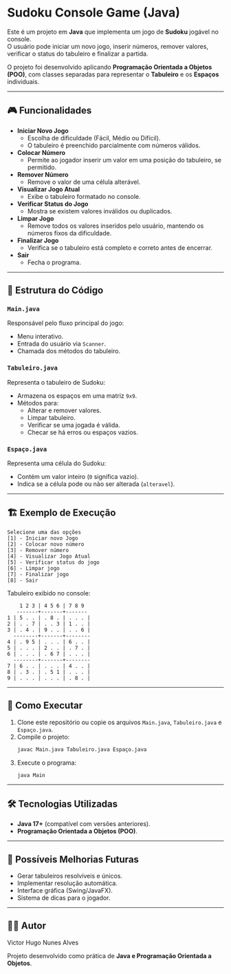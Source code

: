 # Sudoku Console Game (Java)

Este é um projeto em **Java** que implementa um jogo de **Sudoku** jogável no console.  
O usuário pode iniciar um novo jogo, inserir números, remover valores, verificar o status do tabuleiro e finalizar a partida.  

O projeto foi desenvolvido aplicando **Programação Orientada a Objetos (POO)**, com classes separadas para representar o **Tabuleiro** e os **Espaços** individuais.

---

## 🎮 Funcionalidades

- **Iniciar Novo Jogo**
  - Escolha de dificuldade (Fácil, Médio ou Difícil).
  - O tabuleiro é preenchido parcialmente com números válidos.
- **Colocar Número**
  - Permite ao jogador inserir um valor em uma posição do tabuleiro, se permitido.
- **Remover Número**
  - Remove o valor de uma célula alterável.
- **Visualizar Jogo Atual**
  - Exibe o tabuleiro formatado no console.
- **Verificar Status do Jogo**
  - Mostra se existem valores inválidos ou duplicados.
- **Limpar Jogo**
  - Remove todos os valores inseridos pelo usuário, mantendo os números fixos da dificuldade.
- **Finalizar Jogo**
  - Verifica se o tabuleiro está completo e correto antes de encerrar.
- **Sair**
  - Fecha o programa.

---

## 🧩 Estrutura do Código

### `Main.java`
Responsável pelo fluxo principal do jogo:
- Menu interativo.
- Entrada do usuário via `Scanner`.
- Chamada dos métodos do tabuleiro.

### `Tabuleiro.java`
Representa o tabuleiro de Sudoku:
- Armazena os espaços em uma matriz `9x9`.
- Métodos para:
  - Alterar e remover valores.
  - Limpar tabuleiro.
  - Verificar se uma jogada é válida.
  - Checar se há erros ou espaços vazios.

### `Espaço.java`
Representa uma célula do Sudoku:
- Contém um valor inteiro (`0` significa vazio).
- Indica se a célula pode ou não ser alterada (`alteravel`).

---

## 🏗️ Exemplo de Execução

```
Selecione uma das opções
[1] - Iniciar novo Jogo
[2] - Colocar novo número
[3] - Remover número
[4] - Visualizar Jogo Atual
[5] - Verificar status do jogo
[6] - Limpar jogo
[7] - Finalizar jogo
[8] - Sair
```

Tabuleiro exibido no console:

```
    1 2 3 | 4 5 6 | 7 8 9
   -------+-------+-------
1 | 5 . . | . 8 . | . . . |
2 | . . 7 | . . 3 | 1 . . |
3 | . 4 . | 9 . . | . . 6 |
  --------+-------+--------
4 | . 9 5 | . . . | 6 . . |
5 | . . . | 2 . . | . 7 . |
6 | . . . | . 6 7 | . . . |
  --------+-------+--------
7 | 6 . . | . . . | 4 . . |
8 | . 3 . | . 5 1 | . . . |
9 | . . . | . . . | . 8 . |
```

---

## 🚀 Como Executar

1. Clone este repositório ou copie os arquivos `Main.java`, `Tabuleiro.java` e `Espaço.java`.
2. Compile o projeto:
   ```bash
   javac Main.java Tabuleiro.java Espaço.java
   ```
3. Execute o programa:
   ```bash
   java Main
   ```

---

## 🛠️ Tecnologias Utilizadas
- **Java 17+** (compatível com versões anteriores).
- **Programação Orientada a Objetos (POO)**.

---

## 📌 Possíveis Melhorias Futuras
- Gerar tabuleiros resolvíveis e únicos.
- Implementar resolução automática.
- Interface gráfica (Swing/JavaFX).
- Sistema de dicas para o jogador.

---

## 👨‍💻 Autor

Victor Hugo Nunes Alves

Projeto desenvolvido como prática de **Java e Programação Orientada a Objetos**.  
